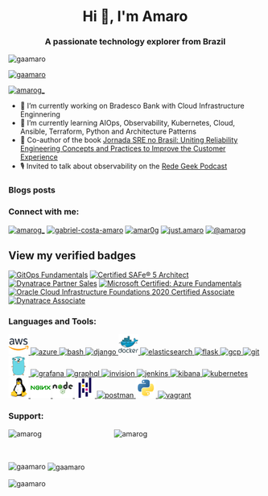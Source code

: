 <h1 align="center">Hi 👋, I'm Amaro</h1>
<h3 align="center">A passionate technology explorer from Brazil</h3>

<p align="left"> <img src="https://komarev.com/ghpvc/?username=gaamaro&label=Profile%20views&color=0e75b6&style=flat" alt="gaamaro" /> </p>

<p align="left"> <a href="https://github.com/ryo-ma/github-profile-trophy"><img src="https://github-profile-trophy.vercel.app/?username=gaamaro" alt="gaamaro" /></a> </p>

<p align="left"> <a href="https://twitter.com/amarog_" target="blank"><img src="https://img.shields.io/twitter/follow/amarog_?logo=twitter&style=for-the-badge" alt="amarog_" /></a> </p>

- 🔭 I’m currently working on Bradesco Bank with Cloud Infrastructure Enginnering
- 🌱 I’m currently learning AIOps, Observability, Kubernetes, Cloud, Ansible, Terraform, Python and Architecture Patterns
- 📖 Co-author of the book <a href = "https://www.amazon.com.br/Jornada-SRE-Brasil-confiabilidade-experi%C3%AAncia-ebook/dp/B0CCC5RPJQ">Jornada SRE no Brasil: Uniting Reliability Engineering Concepts and Practices to Improve the Customer Experience</a>
- 🎙️ Invited to talk about observability on the <a href = "https://open.spotify.com/episode/7whteMv0HR9PDbGlqMH08r?si=WxwqHobQRAOGaJivqwB29Q">Rede Geek Podcast</a>

### Blogs posts
<!-- BLOG-POST-LIST:START -->
<!-- BLOG-POST-LIST:END -->

<h3 align="left">Connect with me:</h3>
<p align="left">
<a href="https://twitter.com/amarog_" target="blank"><img align="center" src="https://raw.githubusercontent.com/rahuldkjain/github-profile-readme-generator/master/src/images/icons/Social/twitter.svg" alt="amarog_" height="30" width="40" /></a>
<a href="https://linkedin.com/in/gabriel-costa-amaro" target="blank"><img align="center" src="https://raw.githubusercontent.com/rahuldkjain/github-profile-readme-generator/master/src/images/icons/Social/linked-in-alt.svg" alt="gabriel-costa-amaro" height="30" width="40" /></a>
<a href="https://kaggle.com/amar0g" target="blank"><img align="center" src="https://raw.githubusercontent.com/rahuldkjain/github-profile-readme-generator/master/src/images/icons/Social/kaggle.svg" alt="amar0g" height="30" width="40" /></a>
<a href="https://instagram.com/just.amaro" target="blank"><img align="center" src="https://raw.githubusercontent.com/rahuldkjain/github-profile-readme-generator/master/src/images/icons/Social/instagram.svg" alt="just.amaro" height="30" width="40" /></a>
<a href="https://medium.com/@amarog" target="blank"><img align="center" src="https://raw.githubusercontent.com/rahuldkjain/github-profile-readme-generator/master/src/images/icons/Social/medium.svg" alt="@amarog" height="30" width="40" /></a>
</p>

## View my verified badges
<!--START_SECTION:badges-->
[![GitOps Fundamentals](https://images.credly.com/size/110x110/images/45d4a763-2533-46c2-b9e9-aa91e2e608fa/image.png)](http://www.credly.com/badges/96af0f1f-837e-47f8-9047-67004dc8095b "GitOps Fundamentals")
[![Certified SAFe® 5 Architect](https://images.credly.com/size/110x110/images/43d1e1c6-cee8-4fe5-86bb-f952aa77a179/cert_mark_ARCH_badge_large_300px.png)](http://www.credly.com/badges/124778f7-c632-42d6-9ccc-77b16e46e95a "Certified SAFe® 5 Architect")
[![Dynatrace Partner Sales](https://images.credly.com/size/110x110/images/853f24d5-cdc0-4b06-b01d-c4e99669f1c8/image.png)](http://www.credly.com/badges/da4479cf-d991-4db6-a02d-fd3730180271 "Dynatrace Partner Sales")
[![Microsoft Certified: Azure Fundamentals](https://images.credly.com/size/110x110/images/be8fcaeb-c769-4858-b567-ffaaa73ce8cf/image.png)](http://www.credly.com/badges/0c310898-08a8-4fbc-aa4f-8cb8be686f3e "Microsoft Certified: Azure Fundamentals")
[![Oracle Cloud Infrastructure Foundations 2020 Certified Associate](https://images.credly.com/size/110x110/images/697cf123-74b0-4356-9055-9973471d26d6/03_Oracle_Cloud_Infrastructure_Foundations_Associate.png)](http://www.credly.com/badges/8c2ab82d-0bbf-444a-8d41-f2935046ef7e "Oracle Cloud Infrastructure Foundations 2020 Certified Associate")
[![Dynatrace Associate](https://images.credly.com/size/110x110/images/510a073b-6d1a-4f88-a17a-2f35623a3e43/image.png)](http://www.credly.com/badges/7c410ba0-5b40-4e9a-9d0b-9cd76822eb70 "Dynatrace Associate")
<!--END_SECTION:badges-->


<h3 align="left">Languages and Tools:</h3>
<p align="left"> <a href="https://aws.amazon.com" target="_blank" rel="noreferrer"> <img src="https://raw.githubusercontent.com/devicons/devicon/master/icons/amazonwebservices/amazonwebservices-original-wordmark.svg" alt="aws" width="40" height="40"/> </a> <a href="https://azure.microsoft.com/en-in/" target="_blank" rel="noreferrer"> <img src="https://www.vectorlogo.zone/logos/microsoft_azure/microsoft_azure-icon.svg" alt="azure" width="40" height="40"/> </a> <a href="https://www.gnu.org/software/bash/" target="_blank" rel="noreferrer"> <img src="https://www.vectorlogo.zone/logos/gnu_bash/gnu_bash-icon.svg" alt="bash" width="40" height="40"/> </a> <a href="https://www.djangoproject.com/" target="_blank" rel="noreferrer"> <img src="https://cdn.worldvectorlogo.com/logos/django.svg" alt="django" width="40" height="40"/> </a> <a href="https://www.docker.com/" target="_blank" rel="noreferrer"> <img src="https://raw.githubusercontent.com/devicons/devicon/master/icons/docker/docker-original-wordmark.svg" alt="docker" width="40" height="40"/> </a> <a href="https://www.elastic.co" target="_blank" rel="noreferrer"> <img src="https://www.vectorlogo.zone/logos/elastic/elastic-icon.svg" alt="elasticsearch" width="40" height="40"/> </a> <a href="https://flask.palletsprojects.com/" target="_blank" rel="noreferrer"> <img src="https://www.vectorlogo.zone/logos/pocoo_flask/pocoo_flask-icon.svg" alt="flask" width="40" height="40"/> </a> <a href="https://cloud.google.com" target="_blank" rel="noreferrer"> <img src="https://www.vectorlogo.zone/logos/google_cloud/google_cloud-icon.svg" alt="gcp" width="40" height="40"/> </a> <a href="https://git-scm.com/" target="_blank" rel="noreferrer"> <img src="https://www.vectorlogo.zone/logos/git-scm/git-scm-icon.svg" alt="git" width="40" height="40"/> </a> <a href="https://golang.org" target="_blank" rel="noreferrer"> <img src="https://raw.githubusercontent.com/devicons/devicon/master/icons/go/go-original.svg" alt="go" width="40" height="40"/> </a> <a href="https://grafana.com" target="_blank" rel="noreferrer"> <img src="https://www.vectorlogo.zone/logos/grafana/grafana-icon.svg" alt="grafana" width="40" height="40"/> </a> <a href="https://graphql.org" target="_blank" rel="noreferrer"> <img src="https://www.vectorlogo.zone/logos/graphql/graphql-icon.svg" alt="graphql" width="40" height="40"/> </a> <a href="https://www.invisionapp.com/" target="_blank" rel="noreferrer"> <img src="https://www.vectorlogo.zone/logos/invisionapp/invisionapp-icon.svg" alt="invision" width="40" height="40"/> </a> <a href="https://www.jenkins.io" target="_blank" rel="noreferrer"> <img src="https://www.vectorlogo.zone/logos/jenkins/jenkins-icon.svg" alt="jenkins" width="40" height="40"/> </a> <a href="https://www.elastic.co/kibana" target="_blank" rel="noreferrer"> <img src="https://www.vectorlogo.zone/logos/elasticco_kibana/elasticco_kibana-icon.svg" alt="kibana" width="40" height="40"/> </a> <a href="https://kubernetes.io" target="_blank" rel="noreferrer"> <img src="https://www.vectorlogo.zone/logos/kubernetes/kubernetes-icon.svg" alt="kubernetes" width="40" height="40"/> </a> <a href="https://www.linux.org/" target="_blank" rel="noreferrer"> <img src="https://raw.githubusercontent.com/devicons/devicon/master/icons/linux/linux-original.svg" alt="linux" width="40" height="40"/> </a> <a href="https://www.nginx.com" target="_blank" rel="noreferrer"> <img src="https://raw.githubusercontent.com/devicons/devicon/master/icons/nginx/nginx-original.svg" alt="nginx" width="40" height="40"/> </a> <a href="https://nodejs.org" target="_blank" rel="noreferrer"> <img src="https://raw.githubusercontent.com/devicons/devicon/master/icons/nodejs/nodejs-original-wordmark.svg" alt="nodejs" width="40" height="40"/> </a> <a href="https://pandas.pydata.org/" target="_blank" rel="noreferrer"> <img src="https://raw.githubusercontent.com/devicons/devicon/2ae2a900d2f041da66e950e4d48052658d850630/icons/pandas/pandas-original.svg" alt="pandas" width="40" height="40"/> </a> <a href="https://postman.com" target="_blank" rel="noreferrer"> <img src="https://www.vectorlogo.zone/logos/getpostman/getpostman-icon.svg" alt="postman" width="40" height="40"/> </a> <a href="https://www.python.org" target="_blank" rel="noreferrer"> <img src="https://raw.githubusercontent.com/devicons/devicon/master/icons/python/python-original.svg" alt="python" width="40" height="40"/> </a> <a href="https://www.vagrantup.com/" target="_blank" rel="noreferrer"> <img src="https://www.vectorlogo.zone/logos/vagrantup/vagrantup-icon.svg" alt="vagrant" width="40" height="40"/> </a> </p>


<h3 align="left">Support:</h3>
<p><a href="https://www.buymeacoffee.com/amarog"> <img align="left" src="https://cdn.buymeacoffee.com/buttons/v2/default-yellow.png" height="50" width="210" alt="amarog" /></a><a href="https://ko-fi.com/amarog"> <img align="left" src="https://cdn.ko-fi.com/cdn/kofi3.png?v=3" height="50" width="210" alt="amarog" /></a></p>
<br>
<br>
<br>


<p><img align="left" src="https://github-readme-stats.vercel.app/api/top-langs?username=gaamaro&show_icons=true&locale=en&layout=compact" alt="gaamaro" /></p>
<p>&nbsp;<img align="center" src="https://github-readme-stats.vercel.app/api?username=gaamaro&show_icons=true&locale=en" alt="gaamaro" /></p>
<p><img align="center" src="https://github-readme-streak-stats.herokuapp.com/?user=gaamaro&" alt="gaamaro" /></p>
